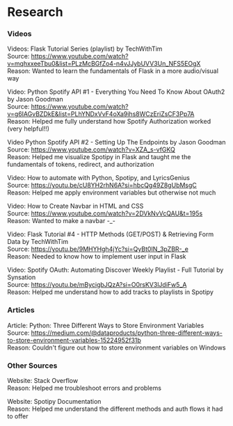 # Research
### Videos
Videos: Flask Tutorial Series (playlist) by TechWithTim<br>
Source: https://www.youtube.com/watch?v=mqhxxeeTbu0&list=PLzMcBGfZo4-n4vJJybUVV3Un_NFS5EOgX<br>
Reason: Wanted to learn the fundamentals of Flask in a more audio/visual way<br>

Video: Python Spotify API #1 - Everything You Need To Know About OAuth2 by Jason Goodman<br>
Source: https://www.youtube.com/watch?v=g6IAGvBZDkE&list=PLhYNDxVvF4oXa9ihs8WCzEriZsCF3Pp7A<br>
Reason: Helped me fully understand how Spotify Authorization worked (very helpful!!)<br>

Video Python Spotify API #2 - Setting Up The Endpoints by Jason Goodman<br>
Source: https://www.youtube.com/watch?v=XZA_s-vfGKQ<br>
Reason: Helped me visualize Spotipy in Flask and taught me the fundamentals of tokens, redirect, and authorization<br>

Video: How to automate with Python, Spotipy, and LyricsGenius<br>
Source: https://youtu.be/cU8YH2rhN6A?si=hbcQg49Z8gUbMsgC<br>
Reason: Helped me apply environment variables but otherwise not much<br>

Video: How to Create Navbar in HTML and CSS<br>
Source: https://www.youtube.com/watch?v=2DVkNvVcQAU&t=195s<br>
Reason: Wanted to make a navbar -_-<br>

Video: Flask Tutorial #4 - HTTP Methods (GET/POST) & Retrieving Form Data by TechWithTim<br>
Source: https://youtu.be/9MHYHgh4jYc?si=QyBt0IN_3pZBR-_e<br>
Reason: Needed to know how to implement user input in Flask<br>

Video: Spotify OAuth: Automating Discover Weekly Playlist - Full Tutorial by Synsation<br>
Source: https://youtu.be/mBycigbJQzA?si=O0rsKV3lJdiFw5_A<br>
Reason: Helped me understand how to add tracks to playlists in Spotipy<br>

### Articles
Article: Python: Three Different Ways to Store Environment Variables<br>
Source: https://medium.com/@dataproducts/python-three-different-ways-to-store-environment-variables-15224952f31b<br>
Reason: Couldn't figure out how to store environment variables on Windows<br>

### Other Sources
Website: Stack Overflow<br>
Reason: Helped me troubleshoot errors and problems<br>

Website: Spotipy Documentation<br>
Reason: Helped me understand the different methods and auth flows it had to offer
